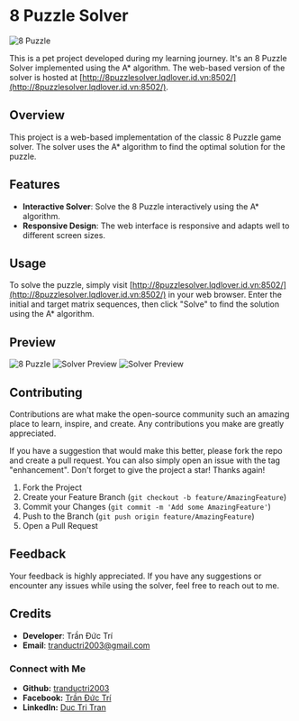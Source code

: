 # 8 Puzzle Solver

![8 Puzzle](https://github.com/tranductri2003/8-puzzle-solver-website/assets/89126960/be006090-4552-4d04-b4e8-889f2078aa54)

This is a pet project developed during my learning journey. It's an 8 Puzzle Solver implemented using the A* algorithm. The web-based version of the solver is hosted at [http://8puzzlesolver.lqdlover.id.vn:8502/](http://8puzzlesolver.lqdlover.id.vn:8502/).

## Overview

This project is a web-based implementation of the classic 8 Puzzle game solver. The solver uses the A* algorithm to find the optimal solution for the puzzle.

## Features

- **Interactive Solver**: Solve the 8 Puzzle interactively using the A* algorithm.
- **Responsive Design**: The web interface is responsive and adapts well to different screen sizes.

## Usage

To solve the puzzle, simply visit [http://8puzzlesolver.lqdlover.id.vn:8502/](http://8puzzlesolver.lqdlover.id.vn:8502/) in your web browser. Enter the initial and target matrix sequences, then click "Solve" to find the solution using the A* algorithm.

## Preview
![8 Puzzle](https://github.com/tranductri2003/8-puzzle-solver-website/assets/89126960/be006090-4552-4d04-b4e8-889f2078aa54)
![Solver Preview](https://github.com/tranductri2003/8-puzzle-solver-website/assets/89126960/4f28a549-8eb0-4d60-929e-079b875f06bc)
![Solver Preview](https://github.com/tranductri2003/8-puzzle-solver-website/assets/89126960/e3540944-fd17-436f-b5fd-c362ebd2a8eb)

## Contributing

Contributions are what make the open-source community such an amazing place to learn, inspire, and create. Any contributions you make are greatly appreciated.

If you have a suggestion that would make this better, please fork the repo and create a pull request. You can also simply open an issue with the tag "enhancement". Don't forget to give the project a star! Thanks again!

1. Fork the Project
2. Create your Feature Branch (`git checkout -b feature/AmazingFeature`)
3. Commit your Changes (`git commit -m 'Add some AmazingFeature'`)
4. Push to the Branch (`git push origin feature/AmazingFeature`)
5. Open a Pull Request

## Feedback

Your feedback is highly appreciated. If you have any suggestions or encounter any issues while using the solver, feel free to reach out to me.

## Credits

- **Developer**: Trần Đức Trí
- **Email**: tranductri2003@gmail.com

### Connect with Me
- **Github:** [tranductri2003](https://github.com/tranductri2003)
- **Facebook:** [Trần Đức Trí](https://www.facebook.com/tranductri2003/)
- **LinkedIn:** [Duc Tri Tran](https://www.linkedin.com/in/duc-tri-tran-464343218/)
